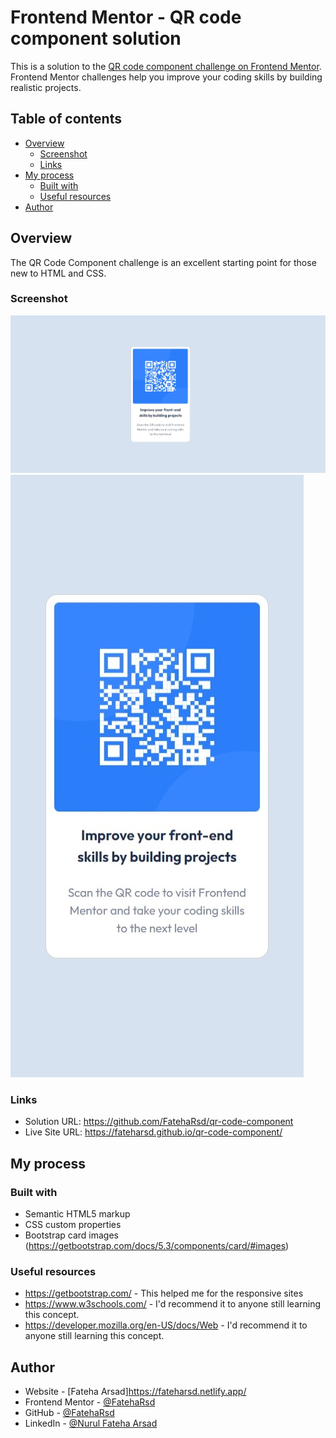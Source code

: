 # Frontend Mentor - QR code component solution

This is a solution to the [QR code component challenge on Frontend Mentor](https://www.frontendmentor.io/challenges/qr-code-component-iux_sIO_H). Frontend Mentor challenges help you improve your coding skills by building realistic projects.

## Table of contents

- [Overview](#overview)
  - [Screenshot](#screenshot)
  - [Links](#links)
- [My process](#my-process)
  - [Built with](#built-with)
  - [Useful resources](#useful-resources)
- [Author](#author)

## Overview

The QR Code Component challenge is an excellent starting point for those new to HTML and CSS.

### Screenshot

![](./src/design/images/desktop_view.jpeg)
![](./src/design/images/mobile_view.jpeg)

### Links

- Solution URL: https://github.com/FatehaRsd/qr-code-component
- Live Site URL: https://fateharsd.github.io/qr-code-component/

## My process

### Built with

- Semantic HTML5 markup
- CSS custom properties
- Bootstrap card images (https://getbootstrap.com/docs/5.3/components/card/#images)

### Useful resources

- https://getbootstrap.com/ - This helped me for the responsive sites
- https://www.w3schools.com/ - I'd recommend it to anyone still learning this concept.
- https://developer.mozilla.org/en-US/docs/Web - I'd recommend it to anyone still learning this concept.

## Author

- Website - [Fateha Arsad]https://fateharsd.netlify.app/
- Frontend Mentor - [@FatehaRsd](https://www.frontendmentor.io/profile/FatehaRsd)
- GitHub - [@FatehaRsd](https://github.com/FatehaRsd)
- LinkedIn - [@Nurul Fateha Arsad](https://www.linkedin.com/in/nurulfateharsd/)
